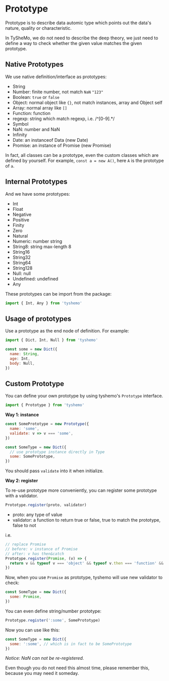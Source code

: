 # Prototype

Prototype is to describe data automic type which points out the data's nature, quality or characteristic.

In TySheMo, we do not need to describe the deep theory, we just need to define a way to check whether the given value matches the given prototype.

## Native Prototypes

We use native definition/interface as prototypes:

- String
- Number: finite number, not match `NaN` `"123"`
- Boolean: `true` or `false`
- Object: normal object like `{}`, not match instances, array and Object self
- Array: normal array like `[]`
- Function: function
- regexp: string which match regexp, i.e. /^\[0-9].*/
- Symbol
- NaN: number and NaN
- Infinity
- Date: an instanceof Data (new Date)
- Promise: an instance of Promise (new Promise)

In fact, all classes can be a prototype, even the custom classes which are defined by yourself.
For example, `const a = new A()`, here `A` is the prototype of `a`.

## Internal Prototypes

And we have some prototypes:

- Int
- Float
- Negative
- Positive
- Finity
- Zero
- Natural
- Numeric: number string
- String8: string max-length 8
- String16
- String32
- String64
- String128
- Null: null
- Undefined: undefined
- Any

These prototypes can be import from the package:

```js
import { Int, Any } from 'tyshemo'
```

## Usage of prototypes

Use a prototype as the end node of definition. For example:

```js
import { Dict, Int, Null } from 'tyshemo'

const some = new Dict({
  name: String,
  age: Int,
  body: Null,
})
```

## Custom Prototype

You can define your own prototype by using tyshemo's `Prototype` interface.

```js
import { Prototype } from 'tyshemo'
```

**Way 1: instance**

```js
const SomePrototype = new Prototype({
  name: 'some',
  validate: v => v === 'some',
})

const SomeType = new Dict({
  // use prototype instance directly in Type
  some: SomePrototype,
})
```

You should pass `validate` into it when initialize.

**Way 2: register**

To re-use prototype more conveniently, you can register some prototype with a validator.

```js
Prototype.register(proto, validator)
```

- proto: any type of value
- validator: a function to return true or false, true to match the prototype, false to not

i.e.

```js
// replace Promise
// before: v instance of Promise
// after: v has then&catch
Prototype.register(Promise, (v) => {
  return v && typeof v === 'object' && typeof v.then === 'function' && typeof v.catch === 'function'
})
```

Now, when you use `Promise` as prototype, tyshemo will use new validator to check:

```js
const SomeType = new Dict({
  some: Promise,
})
```

You can even define string/number prototype:

```js
Prototype.register(':some', SomePrototype)
```

Now you can use like this:

```js
const SomeType = new Dict({
  some: ':some', // which is in fact to be SomePrototype
})
```

*Notice: NaN can not be re-registered.*

Even though you do not need this almost time, please remember this, because you may need it someday.
